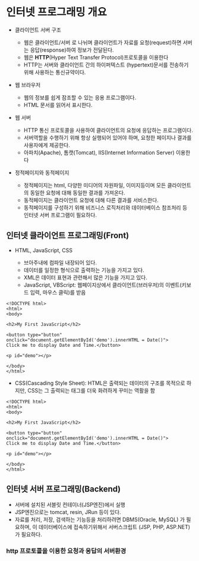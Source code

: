 # 인터넷 프로그래밍 개요



* 클라이언트 서버 구조
  - 웹은 클라이언트/서버 로 나뉘며 클라이언트가 자료를 요청(request)하면 서버는 응답(response)하여 정보가 전달된다.
  - 웹은 __HTTP__(Hyper Text Transfer Protocol)프로토콜을 이용한다
  - HTTP는 서버와 클라이언트 간의 하이퍼텍스트
     (hypertext)문서를 전송하기 위해 사용하는 통신규약이다.

* 웹 브라우저
  - 웹의 정보를 쉽게 잠조할 수 있는 응용 프로그램이다.
  -  HTML 문서를 읽어서 표시한다.

* 웹 서버
  - HTTP 통신 프로토콜을 사용하여 클라이언트의 요청에 응답하는 
  프로그램이다.
  - 서버역할을 수행하기 위해 항상 실행되어 있어야 하며, 요청한 페이지나
  결과를 사용자에게 제공한다.
  - 아파치(Apache), 톰캣(Tomcat), IIS(Internet Information Server) 이용한다
* 정적페이지와 동적페이지
  - 정적페이지는 html, 다양한 미디어의 자원파일, 이미지등이며 모든 
  클라이언트의 동일한 요청에 대해 동일한 결과를 가져온다.
  - 동적페이지는 클라이언트 요청에 대해 다른 결과를 서비스한다.
  - 동적페이지를 구성하기 위해 비즈니스 로직처리와 데이터베이스 참조처리
  등 인터넷 서버 프로그램이 필요하다.

## 인터넷 클라이언트 프로그래밍(Front)

* HTML, JavaScript, CSS
  -  브아주내에 컴파일 내장되어 있다.
  -  데이터를 일정한 형식으로 출력하는 기능을 가지고 있다.
  -  XML은 데이터 표현과 관련해서 많은 기능을 가지고 있다.
 
 
  *  JavaScript, VBScript: 웹페이지상에서 클라이언트(브러우저)의 
      이벤트(키보드 입력, 마우스 클릭)를 받음 
```
<!DOCTYPE html>
<html>
<body>
 
<h2>My First JavaScript</h2>
 
<button type="button"
onclick="document.getElementById('demo').innerHTML = Date()">
Click me to display Date and Time.</button>
 
<p id="demo"></p>
 
</body>
</html> 
```
  *  CSS(Cascading Style Sheet): HTML은 출력되는 데이터의 구조를 목적으로
        하지만, CSS는 그 출력되는 태그를 더욱 화려하게 꾸미는 역활을 함 
```
<!DOCTYPE html>
<html>
<body>
 
<h2>My First JavaScript</h2>
 
<button type="button"
onclick="document.getElementById('demo').innerHTML = Date()">
Click me to display Date and Time.</button>
 
<p id="demo"></p>
 
</body>
</html> 
```
## 인터넷 서버 프로그래밍(Backend)
-  서버에 설치된 서블릿 컨테이너(JSP엔진)에서 실행
-  JSP엔진으로는 tomcat, resin, JRun 등이 있다.
-  자료를 처리, 저장, 검색하는 기능등을 처리하려면 DBMS(Oracle, MySQL)
    가 필요하며, 이 데이터베이스에 접속하기위해서 서버스크립트
    (JSP, PHP, ASP.NET)가 필요하다. 


###  http 프로토콜을 이용한 요청과 응답의 서버환경


